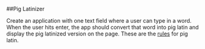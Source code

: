 ##Pig Latinizer

Create an application with one text field where a user can type in a word. When the user hits enter, the app should convert that word into pig latin and display the pig latinized version on the page. These are the [rules](https://en.wikipedia.org/wiki/Pig_Latin#Rules) for pig latin.
